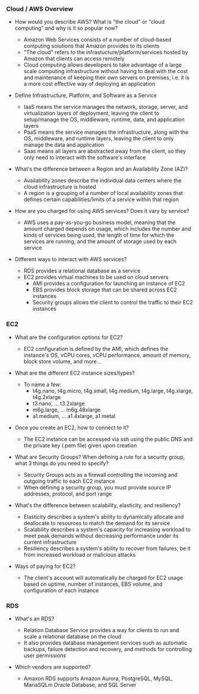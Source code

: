 ### Cloud / AWS Overview
* How would you describe AWS? What is "the cloud" or "cloud computing" and why is it so popular now?
    - Amazon Web Services consists of a number of cloud-based computing solutions that Amazon provides to its clients
    - "The cloud" refers to the infrastucture/platform/services hosted by Amazon that clients can access remotely
    - Cloud computing allows developers to take advantage of a large scale computing infrastructure without having to deal with the cost and maintenance of keeping their own servers on premises, i.e. it is a more cost effective way of deploying an application

* Define Infrastructure, Platform, and Software as a Service
    - IaaS means the service manages the network, storage, server, and virtualization layers of deployment, leaving the client to setup/manage the OS, middleware, runtime, data, and application layers
    - PaaS means the service manages the infrastructure, along with the OS, middleware, and runtime layers, leaving the client to only manage the data and application
    - Saas means all layers are abstracted away from the client, so they only need to interact with the software's interface

* What's the difference between a Region and an Availability Zone (AZ)?
    - Availability zones describe the individual data centers where the cloud infrastructure is hosted
    - A region is a grouping of a number of local availability zones that defines certain capabilities/limits of a service within that region

* How are you charged for using AWS services? Does it vary by service?
    - AWS uses a pay-as-you-go business model, meaning that the amount charged depends on usage, which includes the number and kinds of services being used, the length of time for which the services are running, and the amount of storage used by each service

* Different ways to interact with AWS services?
    - RDS provides a relational database as a service
    - EC2 provides virtual machines to be used on cloud servers
        - AMI provides a configuration for launching an instance of EC2
        - EBS provides block storage that can be shared across EC2 instances
        - Security groups allows the client to control the traffic to their EC2 instances


### EC2

* What are the configuration options for EC2?
    - EC2 configuration is defined by the AMI, which defines the instance's OS, vCPU cores, vCPU performance, amount of memory, block store volume, and more...

* What are the different EC2 instance sizes/types?
    - To name a few:
        - t4g.nano, t4g.micro, t4g.small, t4g.medium, t4g.large, t4g.xlarge, t4g.2xlarge
        - t3.nano, ... t3.2xlarge
        - m6g.large, ... m6g.48xlarge
        - a1.medium, ... a1.4xlarge, a1.metal

* Once you create an EC2, how to connect to it?
    -  The EC2 instance can be accessed via ssh using the public DNS and the private key (.pem file) given upon creation

* What are Security Groups? When defining a rule for a security group, what 3 things do you need to specify?
    - Security Groups acts as a firewall controlling the incoming and outgoing traffic to each EC2 instance
    - When defining a security group, you must provide source IP addresses, protocol, and port range

* What's the difference between scalability, elasticity, and resiliency?
    - Elasticity describes a system's ability to dynamically allocate and deallocate to resources to match the demand for its service
    - Scalability describes a system's capacity for increasing workload to meet peak demands without decreasing performance under its current infrastructure
    - Resiliency describes a system's ability to recover from failures, be it from increased workload or malicious attacks

* Ways of paying for EC2?
    - The client's account will automatically be charged for EC2 usage based on uptime, number of instances, EBS volume, and configuration of each instance


### RDS

* What's an RDS?
    - Relation Database Service provides a way for clients to run and scale a relational database on the cloud
    - It also provides database management services such as automatic backups, failure detection and recovery, and methods for controlling user permissions

* Which vendors are supported?
    - Amaxon RDS supports Amazon Aurora, PostgreSQL, MySQL, MariaSQLm Oracle Database, and SQL Server
